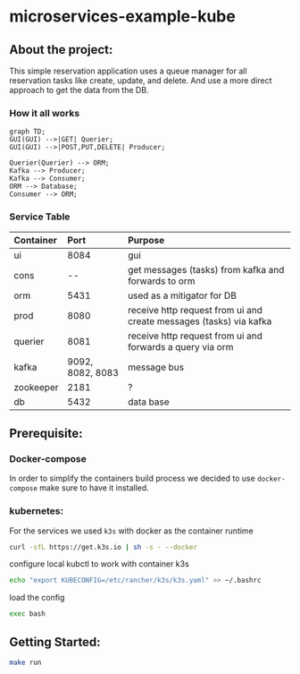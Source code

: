 # microservices-example-kube

## About the project:  

This simple reservation application uses a queue manager for all reservation tasks like create, update, and delete.
And use a more direct approach to get the data from the DB.

### How it all works

```mermaid
graph TD;
GUI(GUI) -->|GET| Querier;
GUI(GUI) -->|POST,PUT,DELETE| Producer;

Querier(Querier) --> ORM;
Kafka --> Producer;
Kafka --> Consumer;
ORM --> Database;
Consumer --> ORM;

```

### Service Table
| Container | Port | Purpose  |
| :---      | :-   | :- |
| ui        | 8084 | gui |
| cons      | --   | get messages (tasks) from kafka and forwards to orm |
| orm       | 5431 | used as a mitigator for DB |
| prod      | 8080 | receive http request from ui and create messages (tasks) via kafka |
| querier   | 8081 | receive http request from ui and forwards a query via orm |
| kafka     | 9092, 8082, 8083 | message bus |
| zookeeper | 2181 | ? |
| db        | 5432 | data base |


## Prerequisite:

### Docker-compose 

In order to simplify the containers build process we decided to use `docker-compose` make sure to have it installed.  

### kubernetes:

For the services we used `k3s` with docker as the container runtime

``` bash
curl -sfL https://get.k3s.io | sh -s - --docker
```

configure local kubctl to work with container k3s  

``` bash  
echo "export KUBECONFIG=/etc/rancher/k3s/k3s.yaml" >> ~/.bashrc
```

load the config
``` bash  
exec bash
```

## Getting Started:

```bash
make run
```
